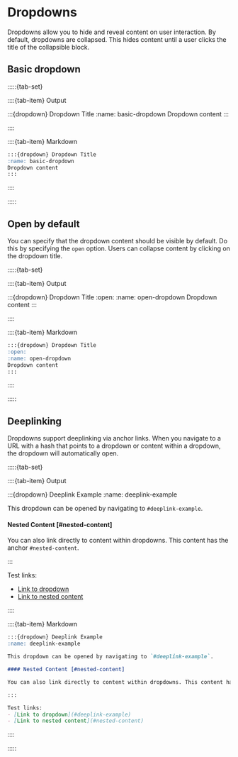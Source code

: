 # Dropdowns

Dropdowns allow you to hide and reveal content on user interaction. By default, dropdowns are collapsed. This hides content until a user clicks the title of the collapsible block.

## Basic dropdown


:::::{tab-set}

::::{tab-item} Output

:::{dropdown} Dropdown Title
:name: basic-dropdown
Dropdown content
:::

::::

::::{tab-item} Markdown
```markdown
:::{dropdown} Dropdown Title
:name: basic-dropdown
Dropdown content
:::
```
::::

:::::

## Open by default

You can specify that the dropdown content should be visible by default. Do this by specifying the `open` option. Users can collapse content by clicking on the dropdown title.

:::::{tab-set}

::::{tab-item} Output

:::{dropdown} Dropdown Title
:open:
:name: open-dropdown
Dropdown content
:::

::::

::::{tab-item} Markdown
```markdown
:::{dropdown} Dropdown Title
:open:
:name: open-dropdown
Dropdown content
:::
```
::::

:::::

## Deeplinking

Dropdowns support deeplinking via anchor links. When you navigate to a URL with a hash that points to a dropdown or content within a dropdown, the dropdown will automatically open.

:::::{tab-set}

::::{tab-item} Output

:::{dropdown} Deeplink Example
:name: deeplink-example

This dropdown can be opened by navigating to `#deeplink-example`.

#### Nested Content [#nested-content]

You can also link directly to content within dropdowns. This content has the anchor `#nested-content`.

:::

Test links:
- [Link to dropdown](#deeplink-example)
- [Link to nested content](#nested-content)

::::

::::{tab-item} Markdown
```markdown
:::{dropdown} Deeplink Example
:name: deeplink-example

This dropdown can be opened by navigating to `#deeplink-example`.

#### Nested Content [#nested-content]

You can also link directly to content within dropdowns. This content has the anchor `#nested-content`.

:::

Test links:
- [Link to dropdown](#deeplink-example)
- [Link to nested content](#nested-content)
```
::::

:::::
